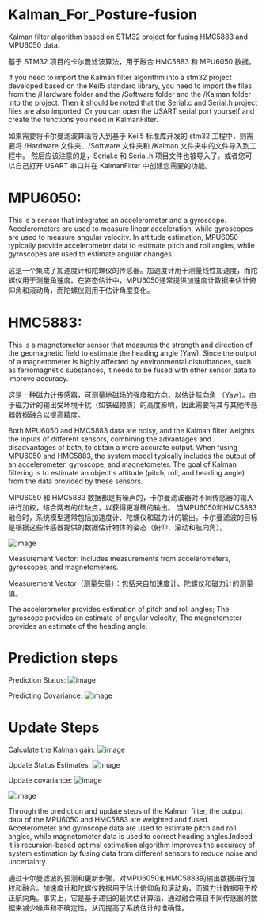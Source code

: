 # Kalman_For_Posture-fusion 
Kalman filter algorithm based on STM32 project for fusing HMC5883 and MPU6050 data.

基于 STM32 项目的卡尔曼滤波算法，用于融合 HMC5883 和 MPU6050 数据。

If you need to import the Kalman filter algorithm into a stm32 project developed based on the Keil5 standard library, you need to import the files from the /Hardware folder and the /Software folder and the /Kalman folder into the project.
Then it should be noted that the Serial.c and Serial.h project files are also imported. Or you can open the USART serial port yourself and create the functions you need in KalmanFilter.

如果需要将卡尔曼滤波算法导入到基于 Keil5 标准库开发的 stm32 工程中，则需要将 /Hardware 文件夹、/Software 文件夹和 /Kalman 文件夹中的文件导入到工程中。
然后应该注意的是，Serial.c 和 Serial.h 项目文件也被导入了。或者您可以自己打开 USART 串口并在 KalmanFilter 中创建您需要的功能。

# MPU6050:
This is a sensor that integrates an accelerometer and a gyroscope. Accelerometers are used to measure linear acceleration, while gyroscopes are used to measure angular velocity. In attitude estimation, MPU6050 typically provide accelerometer data to estimate pitch and roll angles, while gyroscopes are used to estimate angular changes.

这是一个集成了加速度计和陀螺仪的传感器。加速度计用于测量线性加速度，而陀螺仪用于测量角速度。在姿态估计中，MPU6050通常提供加速度计数据来估计俯仰角和滚动角，而陀螺仪则用于估计角度变化。

# HMC5883: 
This is a magnetometer sensor that measures the strength and direction of the geomagnetic field to estimate the heading angle (Yaw). Since the output of a magnetometer is highly affected by environmental disturbances, such as ferromagnetic substances, it needs to be fused with other sensor data to improve accuracy.

这是一种磁力计传感器，可测量地磁场的强度和方向，以估计航向角 （Yaw）。由于磁力计的输出受环境干扰（如铁磁物质）的高度影响，因此需要将其与其他传感器数据融合以提高精度。

Both MPU6050 and HMC5883 data are noisy, and the Kalman filter weights the inputs of different sensors, combining the advantages and disadvantages of both, to obtain a more accurate output.
When fusing MPU6050 and HMC5883, the system model typically includes the output of an accelerometer, gyroscope, and magnetometer. The goal of Kalman filtering is to estimate an object's attitude (pitch, roll, and heading angle) from the data provided by these sensors.

MPU6050 和 HMC5883 数据都是有噪声的，卡尔曼滤波器对不同传感器的输入进行加权，结合两者的优缺点，以获得更准确的输出。
当MPU6050和HMC5883融合时，系统模型通常包括加速度计、陀螺仪和磁力计的输出。卡尔曼滤波的目标是根据这些传感器提供的数据估计物体的姿态（俯仰、滚动和航向角）。

![image](https://github.com/user-attachments/assets/cf40ed9a-9a7b-40db-ac77-4308bc20979a)

Measurement Vector: Includes measurements from accelerometers, gyroscopes, and magnetometers.

Measurement Vector（测量矢量）：包括来自加速度计、陀螺仪和磁力计的测量值。

The accelerometer provides estimation of pitch and roll angles;
The gyroscope provides an estimate of angular velocity;
The magnetometer provides an estimate of the heading angle.

# Prediction steps
Prediction Status:
![image](https://github.com/user-attachments/assets/bd268f13-6b2d-4f68-a7b2-b2a159f36e03)

Predicting Covariance:
![image](https://github.com/user-attachments/assets/f9f26495-9948-4595-8e90-bcb7402636e7)

# Update Steps
Calculate the Kalman gain:
![image](https://github.com/user-attachments/assets/b8363c6c-1cdc-4d07-8d87-e94a0c89dfb4)

Update Status Estimates:
![image](https://github.com/user-attachments/assets/5e9fea46-50c2-44a0-beca-450ee0fb5203)

Update covariance:
![image](https://github.com/user-attachments/assets/774f19a8-0c17-433a-b6bd-c9997b085213)

![image](https://github.com/user-attachments/assets/75f0c143-e03b-4d25-9550-6404587c4004)


Through the prediction and update steps of the Kalman filter, the output data of the MPU6050 and HMC5883 are weighted and fused. Accelerometer and gyroscope data are used to estimate pitch and roll angles, while magnetometer data is used to correct heading angles.Indeed it is recursion-based optimal estimation algorithm improves the accuracy of system estimation by fusing data from different sensors to reduce noise and uncertainty.

通过卡尔曼滤波的预测和更新步骤，对MPU6050和HMC5883的输出数据进行加权和融合。加速度计和陀螺仪数据用于估计俯仰角和滚动角，而磁力计数据用于校正航向角。事实上，它是基于递归的最优估计算法，通过融合来自不同传感器的数据来减少噪声和不确定性，从而提高了系统估计的准确性。

